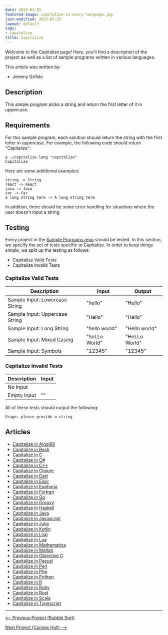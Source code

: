 ```yaml
---
date: 2019-03-31
featured-image: capitalize-in-every-language.jpg
last-modified: 2023-07-25
layout: default
tags:
- capitalize
title: Capitalize
---
```


Welcome to the Capitalize page! Here, you'll find a description of the project as well as a list of sample programs written in various languages.

This article was written by:

- Jeremy Grifski

## Description

This simple program picks a string and return the first letter of it in uppercase.


## Requirements

For this sample program, each solution should return the string with the first letter in uppercase.
For example, the following code should return "Capitalize":

```console
$ ./capitalize.lang "capitalize"
Capitalize
```

Here are some additional examples:

```
string -> String
react -> React
java -> Java
car -> Car
a long string term -> A long string term
```

In addition, there should be some error handling for situations where the user
doesn't input a string.


## Testing

Every project in the [Sample Programs repo](https://github.com/TheRenegadeCoder/sample-programs) should be tested.
In this section, we specify the set of tests specific to Capitalize.
In order to keep things simple, we split up the testing as follows:

- Capitalize Valid Tests
- Capitalize Invalid Tests

### Capitalize Valid Tests

| Description | Input | Output |
| ----------- | ----- | ------ |
| Sample Input: Lowercase String | "hello" | "Hello" |
| Sample Input: Uppercase String | "Hello" | "Hello" |
| Sample Input: Long String | "hello world" | "Hello world" |
| Sample Input: Mixed Casing | "heLLo World" | "HeLLo World" |
| Sample Input: Symbols | "12345" | "12345" |

### Capitalize Invalid Tests

| Description | Input |
| ----------- | ----- |
| No Input |  |
| Empty Input | "" |

All of these tests should output the following:

```
Usage: please provide a string
```


## Articles

- [Capitalize in Algol68](https://sampleprograms.io/projects/capitalize/algol68)
- [Capitalize in Bash](https://sampleprograms.io/projects/capitalize/bash)
- [Capitalize in C](https://sampleprograms.io/projects/capitalize/c)
- [Capitalize in C#](https://sampleprograms.io/projects/capitalize/c-sharp)
- [Capitalize in C++](https://sampleprograms.io/projects/capitalize/c-plus-plus)
- [Capitalize in Clojure](https://sampleprograms.io/projects/capitalize/clojure)
- [Capitalize in Dart](https://sampleprograms.io/projects/capitalize/dart)
- [Capitalize in Elixir](https://sampleprograms.io/projects/capitalize/elixir)
- [Capitalize in Euphoria](https://sampleprograms.io/projects/capitalize/euphoria)
- [Capitalize in Fortran](https://sampleprograms.io/projects/capitalize/fortran)
- [Capitalize in Go](https://sampleprograms.io/projects/capitalize/go)
- [Capitalize in Groovy](https://sampleprograms.io/projects/capitalize/groovy)
- [Capitalize in Haskell](https://sampleprograms.io/projects/capitalize/haskell)
- [Capitalize in Java](https://sampleprograms.io/projects/capitalize/java)
- [Capitalize in Javascript](https://sampleprograms.io/projects/capitalize/javascript)
- [Capitalize in Julia](https://sampleprograms.io/projects/capitalize/julia)
- [Capitalize in Kotlin](https://sampleprograms.io/projects/capitalize/kotlin)
- [Capitalize in Lisp](https://sampleprograms.io/projects/capitalize/lisp)
- [Capitalize in Lua](https://sampleprograms.io/projects/capitalize/lua)
- [Capitalize in Mathematica](https://sampleprograms.io/projects/capitalize/mathematica)
- [Capitalize in Matlab](https://sampleprograms.io/projects/capitalize/matlab)
- [Capitalize in Objective C](https://sampleprograms.io/projects/capitalize/objective-c)
- [Capitalize in Pascal](https://sampleprograms.io/projects/capitalize/pascal)
- [Capitalize in Perl](https://sampleprograms.io/projects/capitalize/perl)
- [Capitalize in Php](https://sampleprograms.io/projects/capitalize/php)
- [Capitalize in Python](https://sampleprograms.io/projects/capitalize/python)
- [Capitalize in R](https://sampleprograms.io/projects/capitalize/r)
- [Capitalize in Ruby](https://sampleprograms.io/projects/capitalize/ruby)
- [Capitalize in Rust](https://sampleprograms.io/projects/capitalize/rust)
- [Capitalize in Scala](https://sampleprograms.io/projects/capitalize/scala)
- [Capitalize in Typescript](https://sampleprograms.io/projects/capitalize/typescript)

***

<nav class="project-nav">

<div id="prev" markdown="1">

[<-- Previous Project (Bubble Sort)](https://sampleprograms.io/projects/bubble-sort)

</div>

<div id="next" markdown="1">

[Next Project (Convex Hull) -->](https://sampleprograms.io/projects/convex-hull)

</div>

</nav>